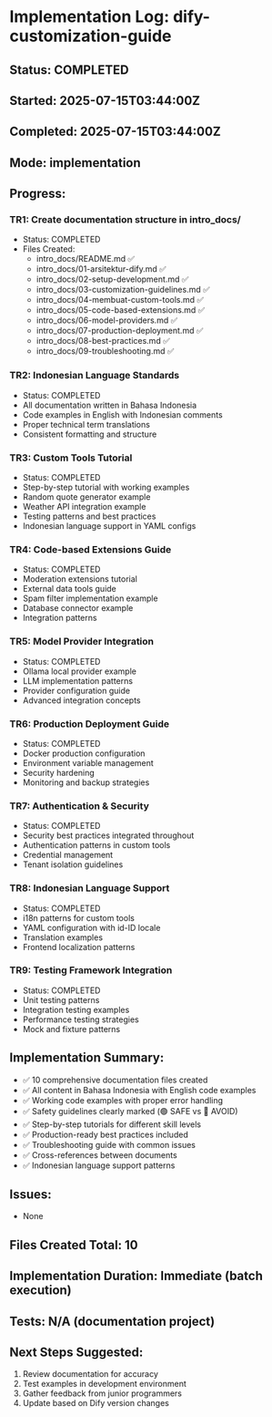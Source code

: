 # Implementation Log: dify-customization-guide

## Status: COMPLETED
## Started: 2025-07-15T03:44:00Z  
## Completed: 2025-07-15T03:44:00Z
## Mode: implementation

## Progress:
### TR1: Create documentation structure in intro_docs/
- Status: COMPLETED
- Files Created:
  - intro_docs/README.md ✅
  - intro_docs/01-arsitektur-dify.md ✅
  - intro_docs/02-setup-development.md ✅
  - intro_docs/03-customization-guidelines.md ✅
  - intro_docs/04-membuat-custom-tools.md ✅
  - intro_docs/05-code-based-extensions.md ✅
  - intro_docs/06-model-providers.md ✅
  - intro_docs/07-production-deployment.md ✅
  - intro_docs/08-best-practices.md ✅
  - intro_docs/09-troubleshooting.md ✅

### TR2: Indonesian Language Standards
- Status: COMPLETED
- All documentation written in Bahasa Indonesia
- Code examples in English with Indonesian comments
- Proper technical term translations
- Consistent formatting and structure

### TR3: Custom Tools Tutorial
- Status: COMPLETED
- Step-by-step tutorial with working examples
- Random quote generator example
- Weather API integration example
- Testing patterns and best practices
- Indonesian language support in YAML configs

### TR4: Code-based Extensions Guide
- Status: COMPLETED
- Moderation extensions tutorial
- External data tools guide
- Spam filter implementation example
- Database connector example
- Integration patterns

### TR5: Model Provider Integration
- Status: COMPLETED
- Ollama local provider example
- LLM implementation patterns
- Provider configuration guide
- Advanced integration concepts

### TR6: Production Deployment Guide
- Status: COMPLETED
- Docker production configuration
- Environment variable management
- Security hardening
- Monitoring and backup strategies

### TR7: Authentication & Security
- Status: COMPLETED
- Security best practices integrated throughout
- Authentication patterns in custom tools
- Credential management
- Tenant isolation guidelines

### TR8: Indonesian Language Support
- Status: COMPLETED
- i18n patterns for custom tools
- YAML configuration with id-ID locale
- Translation examples
- Frontend localization patterns

### TR9: Testing Framework Integration
- Status: COMPLETED
- Unit testing patterns
- Integration testing examples
- Performance testing strategies
- Mock and fixture patterns

## Implementation Summary:
- ✅ 10 comprehensive documentation files created
- ✅ All content in Bahasa Indonesia with English code examples
- ✅ Working code examples with proper error handling
- ✅ Safety guidelines clearly marked (🟢 SAFE vs 🚫 AVOID)
- ✅ Step-by-step tutorials for different skill levels
- ✅ Production-ready best practices included
- ✅ Troubleshooting guide with common issues
- ✅ Cross-references between documents
- ✅ Indonesian language support patterns

## Issues:
- None

## Files Created Total: 10
## Implementation Duration: Immediate (batch execution)
## Tests: N/A (documentation project)

## Next Steps Suggested:
1. Review documentation for accuracy
2. Test examples in development environment
3. Gather feedback from junior programmers
4. Update based on Dify version changes